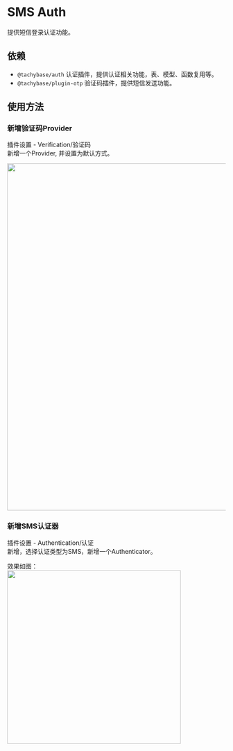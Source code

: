# SMS Auth

提供短信登录认证功能。

## 依赖

- `@tachybase/auth` 认证插件，提供认证相关功能，表、模型、函数复用等。
- `@tachybase/plugin-otp` 验证码插件，提供短信发送功能。

## 使用方法

### 新增验证码Provider
插件设置 - Verification/验证码   
新增一个Provider, 并设置为默认方式。

<img src="https://s2.loli.net/2023/05/16/6VKDcqW41F8P9Gu.png" width="800px" />

### 新增SMS认证器
插件设置 - Authentication/认证   
新增，选择认证类型为SMS，新增一个Authenticator。

效果如图：   
<img src="https://s2.loli.net/2023/05/16/GVW5mHTvBhn8Zck.png" width="400px" />
